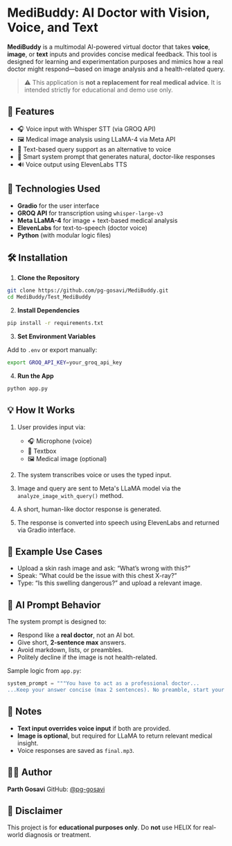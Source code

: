 # MediBuddy: AI Doctor with Vision, Voice, and Text

**MediBuddy** is a multimodal AI-powered virtual doctor that takes **voice**, **image**, or **text** inputs and provides concise medical feedback. This tool is designed for learning and experimentation purposes and mimics how a real doctor might respond—based on image analysis and a health-related query.

> ⚠️ This application is **not a replacement for real medical advice**. It is intended strictly for educational and demo use only.

## 🚀 Features

* 🎧 Voice input with Whisper STT (via GROQ API)
* 🖼️ Medical image analysis using LLaMA-4 via Meta API
* 📅 Text-based query support as an alternative to voice
* 🧠 Smart system prompt that generates natural, doctor-like responses
* 🔊 Voice output using ElevenLabs TTS

## 🧠 Technologies Used

* **Gradio** for the user interface
* **GROQ API** for transcription using `whisper-large-v3`
* **Meta LLaMA-4** for image + text-based medical analysis
* **ElevenLabs** for text-to-speech (doctor voice)
* **Python** (with modular logic files)

## 🛠️ Installation

1. **Clone the Repository**

```bash
git clone https://github.com/pg-gosavi/MediBuddy.git
cd MediBuddy/Test_MediBuddy
```

2. **Install Dependencies**

```bash
pip install -r requirements.txt
```

3. **Set Environment Variables**

Add to `.env` or export manually:

```bash
export GROQ_API_KEY=your_groq_api_key
```

4. **Run the App**

```bash
python app.py
```

## 💡 How It Works

1. User provides input via:

   * 🎧 Microphone (voice)
   * 📝 Textbox
   * 🖼️ Medical image (optional)
2. The system transcribes voice or uses the typed input.
3. Image and query are sent to Meta's LLaMA model via the `analyze_image_with_query()` method.
4. A short, human-like doctor response is generated.
5. The response is converted into speech using ElevenLabs and returned via Gradio interface.

## 🔮 Example Use Cases

* Upload a skin rash image and ask:
  “What’s wrong with this?”
* Speak:
  “What could be the issue with this chest X-ray?”
* Type:
  “Is this swelling dangerous?” and upload a relevant image.

## 🧠 AI Prompt Behavior

The system prompt is designed to:

* Respond like a **real doctor**, not an AI bot.
* Give short, **2-sentence max** answers.
* Avoid markdown, lists, or preambles.
* Politely decline if the image is not health-related.

Sample logic from `app.py`:

```python
system_prompt = """You have to act as a professional doctor...
...Keep your answer concise (max 2 sentences). No preamble, start your answer right away, please."""
```

## 📅 Notes

* **Text input overrides voice input** if both are provided.
* **Image is optional**, but required for LLaMA to return relevant medical insight.
* Voice responses are saved as `final.mp3`.

## 🙋‍♂️ Author

**Parth Gosavi**
GitHub: [@pg-gosavi](https://github.com/pg-gosavi)

## 📌 Disclaimer

This project is for **educational purposes only**.
Do **not** use HELIX for real-world diagnosis or treatment.

